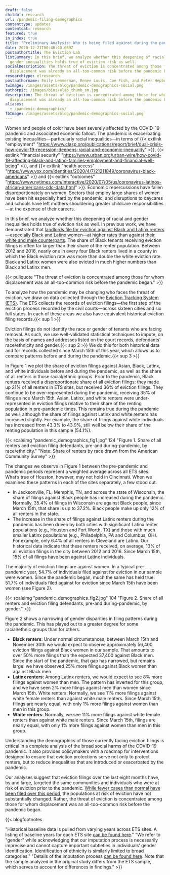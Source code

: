 ```yaml
---
draft: false
childof: research
url: /pandemic-filing-demographics
contenttype: updates
contentcat: research
featured: true
in_index: true
title: "Preliminary Analysis: Who is being filed against during the pandemic? "
date: 2020-12-21T00:46:40.089Z
postauthortitle: The Eviction Lab
listSummary: In this brief, we analyze whether this deepening of racial and
  gender inequalities holds true of eviction risk as well.
socialDescription: The threat of eviction is concentrated among those for whom
  displacement was already an all-too-common risk before the pandemic began.
researchtype: elresearch
postauthorname: Emily Lemmerman, Renee Louis, Joe Fish, and Peter Hepburn
twImage: /images/assets/blog/pandemic-demographics-social.png
authorpic: /images/bios/elab_thumb_sm.jpg
description: The threat of eviction is concentrated among those for whom
  displacement was already an all-too-common risk before the pandemic began.
aliases:
  - /pandemic-demographics/
fbImage: /images/assets/blog/pandemic-demographics-social.png
---
```

Women and people of color have been severely affected by the COVID-19 pandemic and associated economic fallout. The pandemic is exacerbating existing inequalities—particularly racial inequalities—in terms of {{< extlink "employment" "https://www.clasp.org/publications/report/brief/dual-crisis-how-covid-19-recession-deepens-racial-and-economic-inequality" >}}, {{< extlink "financial security" "https://www.urban.org/urban-wire/how-covid-19-affecting-black-and-latino-families-employment-and-financial-well-being" >}}, and {{< extlink "health access" "https://www.vox.com/identities/2020/4/7/21211849/coronavirus-black-americans" >}} and {{< extlink "outcomes" "https://www.nytimes.com/interactive/2020/07/05/us/coronavirus-latinos-african-americans-cdc-data.html" >}}. Economic repercussions have fallen disproportionately on women. Sectors that employ large shares of women have been hit especially hard by the pandemic, and disruptions to daycares and schools have left mothers shouldering greater childcare responsibilities—at the expense of their careers.

In this brief, we analyze whether this deepening of racial and gender inequalities holds true of eviction risk as well. In previous work, we have demonstrated that [landlords file for eviction against Black and Latinx renters—especially Black and Latinx women—at higher rates than against their white and male counterparts](/demographics-of-eviction/). The share of Black tenants receiving eviction filings is often far larger than their share of the renter population. Between 2012 and 2016, nearly one in every four Black renters lived in a county in which the Black eviction rate was more than double the white eviction rate. Black and Latinx women were also evicted in much higher numbers than Black and Latinx men. 

{{< pullquote "The threat of eviction is concentrated among those for whom displacement was an all-too-common risk before the pandemic began." >}}

To analyze how the pandemic may be changing who faces the threat of eviction, we draw on data collected through the [Eviction Tracking System (ETS)](https://evictionlab.org/eviction-tracking/). The ETS collects the records of eviction filings—the first step of the eviction process recorded by the civil courts—across sixteen cities and six full states. In each of these areas we also have equivalent historical eviction filing records.{{< sup 1 >}} 

Eviction filings do not identify the race or gender of tenants who are facing removal. As such, we use well-validated statistical techniques to impute, on the basis of names and addresses listed on the court records, defendants’ race/ethnicity and gender.{{< sup 2 >}} We do this for both historical data and for records collected since March 15th of this year, which allows us to compare patterns before and during the pandemic.{{< sup 3 >}}

In Figure 1 we plot the share of eviction filings against Asian, Black, Latinx, and white individuals before and during the pandemic, as well as the share of all renters in those racial/ethnic groups. Prior to the pandemic, Black renters received a disproportionate share of all eviction filings: they made up 21% of all renters in ETS sites, but received 36% of eviction filings. They continue to be over-represented during the pandemic, receiving 35% of filings since March 15th. Asian, Latinx, and white renters were under-represented in eviction filings relative to their share of the renting population in pre-pandemic times. This remains true during the pandemic as well, although the share of filings against Latinx and white renters has increased slightly. For example, the share of filings against white individuals has increased from 43.3% to 43.9%, still well below their share of the renting population in this sample (54.1%).

{{< scaleimg "pandemic_demographics_fig1.jpg" 124 "Figure 1. Share of all renters and eviction filing defendants, pre-and during-pandemic, by race/ethnicity." "Note: Share of renters by race drawn from the American Community Survey" >}}

The changes we observe in Figure 1 between the pre-pandemic and pandemic periods represent a weighted average across all ETS sites. What’s true of Houston, however, may not hold in Cincinnati. When we examined these patterns in each of the sites separately, a few stood out. 

* In Jacksonville, FL, Memphis, TN, and across the state of Wisconsin, the share of filings against Black people has increased during the pandemic. Normally, 35.4% of filings in Wisconsin are against Black people; since March 15th, that share is up to 37.2%. Black people make up only 12% of all renters in the state. 
* The increase in the share of filings against Latinx renters during the pandemic has been driven by both cities with significant Latinx renter populations (e.g., Houston and Fort Worth, TX) and those with much smaller Latinx populations (e.g., Philadelphia, PA and Columbus, OH). For example, only 6.4% of all renters in Cleveland are Latinx. Our historical data indicate that these renters received, on average, 13% of all eviction filings in the city between 2012 and 2016. Since March 15th, 15% of all filings have been against Latinx individuals.  

The majority of eviction filings are against women. In a typical pre-pandemic year, 54.7% of individuals filed against for eviction in our sample were women. Since the pandemic began, much the same has held true: 51.7% of individuals filed against for eviction since March 15th have been women (see Figure 2). 

{{< scaleimg "pandemic_demographics_fig2.jpg" 104 "Figure 2. Share of all renters and eviction filing defendants, pre-and during-pandemic, by gender." >}}

Figure 2 shows a narrowing of gender disparities in filing patterns during the pandemic. This has played out to a greater degree for some racial/ethnic groups than for others. 

* **Black renters**: Under normal circumstances, between March 15th and November 30th we would expect to observe approximately 56,400 eviction filings against Black women in our sample. That amounts to over 50% more filings than the expected 37,400 against Black men. Since the start of the pandemic, that gap has narrowed, but remains large: we have observed 25% more filings against Black women than against Black men
* **Latinx renters**: Among Latinx renters, we would expect to see 8% more filings against women than men. The pattern has inverted for this group, and we have seen 2% more filings against men than women since March 15th.
  White renters: Normally, we see 11% more filings against white female renters than against white male renters. Since March 15th, filings are nearly equal, with only 1% more filings against women than men in this group.
* **White renters**: Normally, we see 11% more filings against white female renters than against white male renters. Since March 15th, filings are nearly equal, with only 1% more filings against women than men in this group.

Understanding the demographics of those currently facing eviction filings is critical in a complete analysis of the broad social harms of the COVID-19 pandemic. It also provides policymakers with a roadmap for interventions designed to ensure that eviction protections serve not only to protect renters, but to reduce inequalities that are introduced or exacerbated by the pandemic. 

Our analyses suggest that eviction filings over the last eight months have, by and large, targeted the same communities and individuals who were at risk of eviction prior to the pandemic. [While fewer cases than normal have been filed over this period](https://evictionlab.org/missing-eviction-filings/), the populations at risk of eviction have not substantially changed. Rather, the threat of eviction is concentrated among those for whom displacement was an all-too-common risk before the pandemic began.

{{< blogfootnotes 

"Historical baseline data is pulled from varying years across ETS sites. A listing of baseline years for each ETS site [can be found here](/eviction-tracking/get-the-data/)." 
"We refer to &quot;gender&quot; while acknowledging that our imputation process is necessarily imprecise and cannot capture important subtleties in individuals’ gender identification. Identification of ethnicity is similarly limited to broad categories."
"Details of the imputation process [can be found here](/demographics-of-eviction/). Note that the sample analyzed in the original study differs from the ETS sample, which serves to account for differences in findings." >}}